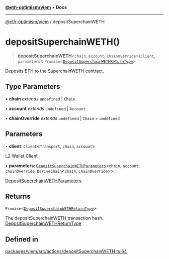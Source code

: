 [**@eth-optimism/viem**](../README.md) • **Docs**

***

[@eth-optimism/viem](../README.md) / depositSuperchainWETH

# depositSuperchainWETH()

> **depositSuperchainWETH**\<`chain`, `account`, `chainOverride`\>(`client`, `parameters`): `Promise`\<[`DepositSuperchainWETHReturnType`](../type-aliases/DepositSuperchainWETHReturnType.md)\>

Deposits ETH to the SuperchainWETH contract.

## Type Parameters

• **chain** *extends* `undefined` \| `Chain`

• **account** *extends* `undefined` \| `Account`

• **chainOverride** *extends* `undefined` \| `Chain` = `undefined`

## Parameters

• **client**: `Client`\<`Transport`, `chain`, `account`\>

L2 Wallet Client

• **parameters**: [`DepositSuperchainWETHParameters`](../type-aliases/DepositSuperchainWETHParameters.md)\<`chain`, `account`, `chainOverride`, `DeriveChain`\<`chain`, `chainOverride`\>\>

[DepositSuperchainWETHParameters](../type-aliases/DepositSuperchainWETHParameters.md)

## Returns

`Promise`\<[`DepositSuperchainWETHReturnType`](../type-aliases/DepositSuperchainWETHReturnType.md)\>

The depositSuperchainWETH transaction hash. [DepositSuperchainWETHReturnType](../type-aliases/DepositSuperchainWETHReturnType.md)

## Defined in

[packages/viem/src/actions/depositSuperchainWETH.ts:64](https://github.com/ethereum-optimism/ecosystem/blob/5b57c542e6f02774701a464de238b830e81b7ecb/packages/viem/src/actions/depositSuperchainWETH.ts#L64)
